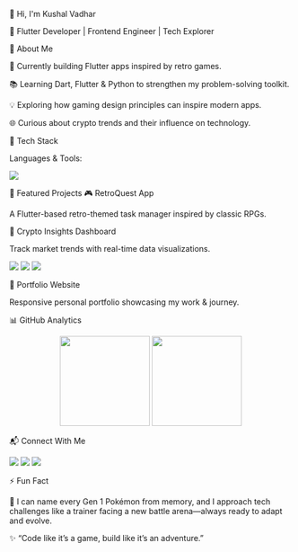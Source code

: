 👋 Hi, I'm Kushal Vadhar

🎯 Flutter Developer | Frontend Engineer | Tech Explorer

🌟 About Me

🔭 Currently building Flutter apps inspired by retro games.

📚 Learning Dart, Flutter & Python to strengthen my problem-solving toolkit.

💡 Exploring how gaming design principles can inspire modern apps.

🌐 Curious about crypto trends and their influence on technology.

🚀 Tech Stack

Languages & Tools:

<p align="left"> <img src="https://skillicons.dev/icons?i=dart,flutter,python,html,css,js,git,github,vscode,figma" /> </p>
📌 Featured Projects
🎮 RetroQuest App

A Flutter-based retro-themed task manager inspired by classic RPGs.

💸 Crypto Insights Dashboard

Track market trends with real-time data visualizations.


<p align="left">
  <img src="https://img.shields.io/badge/BTC-Loading-orange?logo=bitcoin" />
  <img src="https://img.shields.io/badge/ETH-Loading-blue?logo=ethereum" />
  <img src="https://img.shields.io/badge/XAU-Loading-yellow?logo=gold" />
</p>


📂 Portfolio Website

Responsive personal portfolio showcasing my work & journey.

📊 GitHub Analytics
<p align="center"> <img src="https://github-readme-stats.vercel.app/api?username=KushalVadhar&count_private=true&show_icons=true&theme=radical&bg_color=000000&border_radius=20&title_color=FFD700&icon_color=FF4500&text_color=FFFFFF" height="160px"/> <img src="https://github-readme-stats.vercel.app/api/top-langs/?username=KushalVadhar&layout=compact&theme=radical&bg_color=000000&border_radius=20&title_color=FFD700&icon_color=FF4500&text_color=FFFFFF" height="160px"/> </p>
📬 Connect With Me
<p align="left">
  <a href="mailto:kushalvadhar@gmail.com"><img src="https://skillicons.dev/icons?i=gmail" /></a>
  <a href="https://www.linkedin.com/in/kushal-vadhar"><img src="https://skillicons.dev/icons?i=linkedin" /></a>
  <a href="https://x.com/kushalvadhar1">
  <img src="https://img.shields.io/badge/X-@kushalvadhar1-1DA1F2?style=for-the-badge&logo=x&logoColor=white"/>
</a>

</p>

⚡ Fun Fact

👾 I can name every Gen 1 Pokémon from memory, and I approach tech challenges like a trainer facing a new battle arena—always ready to adapt and evolve.

✨ “Code like it’s a game, build like it’s an adventure.”
